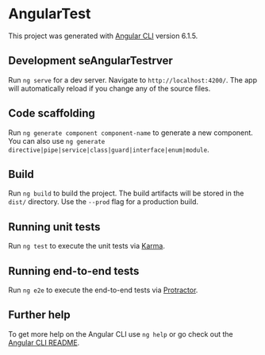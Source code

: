 # AngularTest
 This project was generated with [Angular CLI](https://github.com/angular/angular-cli) version 6.1.5.
 ## Development seAngularTestrver
 Run `ng serve` for a dev server. Navigate to `http://localhost:4200/`. The app will automatically reload if you change any of the source files.
 ## Code scaffolding
 Run `ng generate component component-name` to generate a new component. You can also use `ng generate directive|pipe|service|class|guard|interface|enum|module`.
 ## Build
 Run `ng build` to build the project. The build artifacts will be stored in the `dist/` directory. Use the `--prod` flag for a production build.
 ## Running unit tests
 Run `ng test` to execute the unit tests via [Karma](https://karma-runner.github.io).
 ## Running end-to-end tests
 Run `ng e2e` to execute the end-to-end tests via [Protractor](http://www.protractortest.org/).
 ## Further help
 To get more help on the Angular CLI use `ng help` or go check out the [Angular CLI README](https://github.com/angular/angular-cli/blob/master/README.md).
